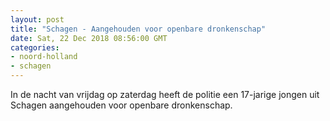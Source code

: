 ```yaml
---
layout: post
title: "Schagen - Aangehouden voor openbare dronkenschap"
date: Sat, 22 Dec 2018 08:56:00 GMT
categories: 
- noord-holland 
- schagen 
---
```


In de nacht van vrijdag op zaterdag heeft de politie een 17-jarige jongen uit Schagen aangehouden voor openbare dronkenschap.

